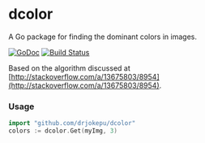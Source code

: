 # dcolor
A Go package for finding the dominant colors in images.

[![GoDoc](https://godoc.org/github.com/drjokepu/dcolor?status.svg)](https://godoc.org/github.com/drjokepu/dcolor) [![Build Status](https://travis-ci.org/drjokepu/dcolor.svg?branch=master)](https://travis-ci.org/drjokepu/dcolor)

Based on the algorithm discussed at [http://stackoverflow.com/a/13675803/8954](http://stackoverflow.com/a/13675803/8954).

### Usage

```go
import "github.com/drjokepu/dcolor"
colors := dcolor.Get(myImg, 3)
```